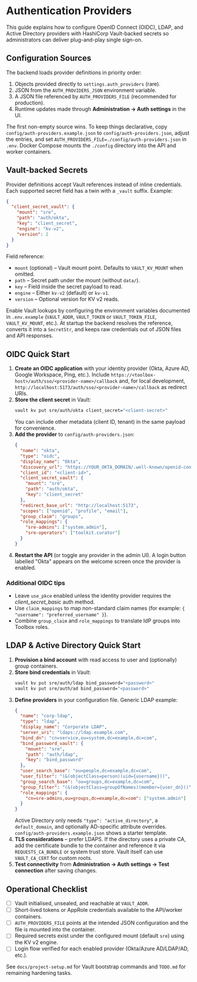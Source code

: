 # Authentication Providers

This guide explains how to configure OpenID Connect (OIDC), LDAP, and Active Directory providers with HashiCorp Vault-backed secrets so administrators can deliver plug-and-play single sign-on.

## Configuration Sources

The backend loads provider definitions in priority order:

1. Objects provided directly to `settings.auth_providers` (rare).
2. JSON from the `AUTH_PROVIDERS_JSON` environment variable.
3. A JSON file referenced by `AUTH_PROVIDERS_FILE` (recommended for production).
4. Runtime updates made through **Administration → Auth settings** in the UI.

The first non-empty source wins. To keep things declarative, copy `config/auth-providers.example.json` to `config/auth-providers.json`, adjust the entries, and set `AUTH_PROVIDERS_FILE=./config/auth-providers.json` in `.env`. Docker Compose mounts the `./config` directory into the API and worker containers.

## Vault-backed Secrets

Provider definitions accept Vault references instead of inline credentials. Each supported secret field has a twin with a `_vault` suffix. Example:

```json
{
  "client_secret_vault": {
    "mount": "sre",
    "path": "auth/okta",
    "key": "client_secret",
    "engine": "kv-v2",
    "version": 2
  }
}
```

Field reference:

- `mount` (optional) – Vault mount point. Defaults to `VAULT_KV_MOUNT` when omitted.
- `path` – Secret path under the mount (without `data/`).
- `key` – Field inside the secret payload to read.
- `engine` – Either `kv-v2` (default) or `kv-v1`.
- `version` – Optional version for KV v2 reads.

Enable Vault lookups by configuring the environment variables documented in `.env.example` (`VAULT_ADDR`, `VAULT_TOKEN` or `VAULT_TOKEN_FILE`, `VAULT_KV_MOUNT`, etc.). At startup the backend resolves the reference, converts it into a `SecretStr`, and keeps raw credentials out of JSON files and API responses.

## OIDC Quick Start

1. **Create an OIDC application** with your identity provider (Okta, Azure AD, Google Workspace, Ping, etc.). Include `https://<toolbox-host>/auth/sso/<provider-name>/callback` and, for local development, `http://localhost:5173/auth/sso/<provider-name>/callback` as redirect URIs.
2. **Store the client secret** in Vault:
   ```bash
   vault kv put sre/auth/okta client_secret="<client-secret>"
   ```
   You can include other metadata (client ID, tenant) in the same payload for convenience.
3. **Add the provider** to `config/auth-providers.json`:
   ```json
   {
     "name": "okta",
     "type": "oidc",
     "display_name": "Okta",
     "discovery_url": "https://YOUR_OKTA_DOMAIN/.well-known/openid-configuration",
     "client_id": "<client-id>",
     "client_secret_vault": {
       "mount": "sre",
       "path": "auth/okta",
       "key": "client_secret"
     },
     "redirect_base_url": "http://localhost:5173",
     "scopes": ["openid", "profile", "email"],
     "group_claim": "groups",
     "role_mappings": {
       "sre-admins": ["system.admin"],
       "sre-operators": ["toolkit.curator"]
     }
   }
   ```
4. **Restart the API** (or toggle any provider in the admin UI). A login button labelled "Okta" appears on the welcome screen once the provider is enabled.

### Additional OIDC tips

- Leave `use_pkce` enabled unless the identity provider requires the *client_secret_basic* auth method.
- Use `claim_mappings` to map non-standard claim names (for example: `{ "username": "preferred_username" }`).
- Combine `group_claim` and `role_mappings` to translate IdP groups into Toolbox roles.

## LDAP & Active Directory Quick Start

1. **Provision a bind account** with read access to user and (optionally) group containers.
2. **Store bind credentials** in Vault:
   ```bash
   vault kv put sre/auth/ldap bind_password="<password>"
   vault kv put sre/auth/ad bind_password="<password>"
   ```
3. **Define providers** in your configuration file. Generic LDAP example:
   ```json
   {
     "name": "corp-ldap",
     "type": "ldap",
     "display_name": "Corporate LDAP",
     "server_uri": "ldaps://ldap.example.com",
     "bind_dn": "cn=service,ou=system,dc=example,dc=com",
     "bind_password_vault": {
       "mount": "sre",
       "path": "auth/ldap",
       "key": "bind_password"
     },
     "user_search_base": "ou=people,dc=example,dc=com",
     "user_filter": "(&(objectClass=person)(uid={username}))",
     "group_search_base": "ou=groups,dc=example,dc=com",
     "group_filter": "(&(objectClass=groupOfNames)(member={user_dn}))",
     "role_mappings": {
       "cn=sre-admins,ou=groups,dc=example,dc=com": ["system.admin"]
     }
   }
   ```
   Active Directory only needs `"type": "active_directory"`, a `default_domain`, and optionally AD-specific attribute overrides. `config/auth-providers.example.json` shows a starter template.
4. **TLS considerations** – prefer LDAPS. If the directory uses a private CA, add the certificate bundle to the container and reference it via `REQUESTS_CA_BUNDLE` or system trust store. Vault itself can use `VAULT_CA_CERT` for custom roots.
5. **Test connectivity** from **Administration → Auth settings → Test connection** after saving changes.

## Operational Checklist

- [ ] Vault initialised, unsealed, and reachable at `VAULT_ADDR`.
- [ ] Short-lived tokens or AppRole credentials available to the API/worker containers.
- [ ] `AUTH_PROVIDERS_FILE` points at the intended JSON configuration and the file is mounted into the container.
- [ ] Required secrets exist under the configured mount (default `sre`) using the KV v2 engine.
- [ ] Login flow verified for each enabled provider (Okta/Azure AD/LDAP/AD, etc.).

See `docs/project-setup.md` for Vault bootstrap commands and `TODO.md` for remaining hardening tasks.
